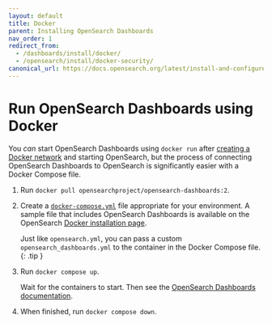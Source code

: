 ```yaml
---
layout: default
title: Docker
parent: Installing OpenSearch Dashboards
nav_order: 1
redirect_from: 
  - /dashboards/install/docker/
  - /opensearch/install/docker-security/
canonical_url: https://docs.opensearch.org/latest/install-and-configure/install-dashboards/docker/
---
```


# Run OpenSearch Dashboards using Docker

You *can* start OpenSearch Dashboards using `docker run` after [creating a Docker network](https://docs.docker.com/engine/reference/commandline/network_create/) and starting OpenSearch, but the process of connecting OpenSearch Dashboards to OpenSearch is significantly easier with a Docker Compose file.

1. Run `docker pull opensearchproject/opensearch-dashboards:2`.

1. Create a [`docker-compose.yml`](https://docs.docker.com/compose/compose-file/) file appropriate for your environment. A sample file that includes OpenSearch Dashboards is available on the OpenSearch [Docker installation page]({{site.url}}{{site.baseurl}}/opensearch/install/docker#sample-docker-composeyml).

   Just like `opensearch.yml`, you can pass a custom `opensearch_dashboards.yml` to the container in the Docker Compose file.
   {: .tip }

1. Run `docker compose up`.

   Wait for the containers to start. Then see the [OpenSearch Dashboards documentation]({{site.url}}{{site.baseurl}}/dashboards/index/).

1. When finished, run `docker compose down`.
